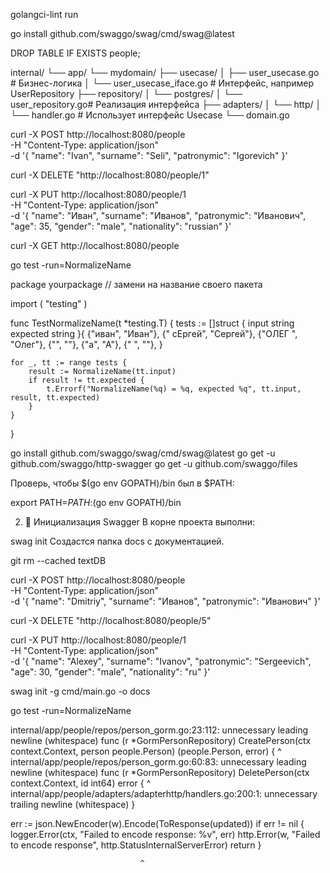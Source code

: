 golangci-lint run

go install github.com/swaggo/swag/cmd/swag@latest

DROP TABLE IF EXISTS people;


internal/
└── app/
    └── mydomain/
        ├── usecase/
        │   ├── user_usecase.go        # Бизнес-логика
        │   └── user_usecase_iface.go  # Интерфейс, например UserRepository
        ├── repository/
        │   └── postgres/
        │       └── user_repository.go# Реализация интерфейса
        ├── adapters/
        │   └── http/
        │       └── handler.go         # Использует интерфейс Usecase
        └── domain.go


 curl -X POST http://localhost:8080/people \
  -H "Content-Type: application/json" \
  -d '{
    "name": "Ivan",
    "surname": "Seli",
    "patronymic": "Igorevich"
}'

curl -X DELETE "http://localhost:8080/people/1"


curl -X PUT http://localhost:8080/people/1 \
  -H "Content-Type: application/json" \
  -d '{
    "name": "Иван",
    "surname": "Иванов",
    "patronymic": "Иванович",
    "age": 35,
    "gender": "male",
    "nationality": "russian"
  }'


  curl -X GET http://localhost:8080/people

go test -run=NormalizeName


package yourpackage // замени на название своего пакета

import (
	"testing"
)

func TestNormalizeName(t *testing.T) {
	tests := []struct {
		input    string
		expected string
	}{
		{"иван", "Иван"},
		{"  сЕргей", "Сергей"},
		{"ОЛЕГ  ", "Олег"},
		{"", ""},
		{"а", "А"},
		{"   ", ""},
	}

	for _, tt := range tests {
		result := NormalizeName(tt.input)
		if result != tt.expected {
			t.Errorf("NormalizeName(%q) = %q, expected %q", tt.input, result, tt.expected)
		}
	}
}










go install github.com/swaggo/swag/cmd/swag@latest
go get -u github.com/swaggo/http-swagger
go get -u github.com/swaggo/files

Проверь, чтобы $(go env GOPATH)/bin был в $PATH:


export PATH=$PATH:$(go env GOPATH)/bin

2. 📂 Инициализация Swagger
В корне проекта выполни:


swag init
Создастся папка docs с документацией.


git rm --cached textDB


curl -X POST http://localhost:8080/people \
  -H "Content-Type: application/json" \
  -d '{
    "name": "Dmitriy",
    "surname": "Иванов",
    "patronymic": "Иванович"
  }'

  curl -X DELETE "http://localhost:8080/people/5"


  curl -X PUT http://localhost:8080/people/1 \
  -H "Content-Type: application/json" \
  -d '{
    "name": "Alexey",
    "surname": "Ivanov",
    "patronymic": "Sergeevich",
    "age": 30,
    "gender": "male",
    "nationality": "ru"
  }'

  
swag init -g cmd/main.go -o docs


go test -run=NormalizeName

internal/app/people/repos/person_gorm.go:23:112: unnecessary leading newline (whitespace)
func (r *GormPersonRepository) CreatePerson(ctx context.Context, person people.Person) (people.Person, error) {
                                                                                                               ^
internal/app/people/repos/person_gorm.go:60:83: unnecessary leading newline (whitespace)
func (r *GormPersonRepository) DeletePerson(ctx context.Context, id int64) error {
                                                                                  ^
internal/app/people/adapters/adapterhttp/handlers.go:200:1: unnecessary trailing newline (whitespace)
}


err := json.NewEncoder(w).Encode(ToResponse(updated))
if err != nil {
    logger.Error(ctx, "Failed to encode response: %v", err)
    http.Error(w, "Failed to encode response", http.StatusInternalServerError)
    return
}

                                 ^










